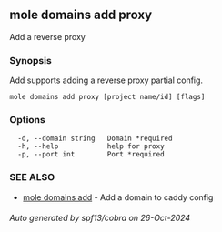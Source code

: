 ## mole domains add proxy

Add a reverse proxy

### Synopsis

Add supports adding a reverse proxy partial config.

```
mole domains add proxy [project name/id] [flags]
```

### Options

```
  -d, --domain string   Domain *required
  -h, --help            help for proxy
  -p, --port int        Port *required
```

### SEE ALSO

* [mole domains add](mole_domains_add.md)	 - Add a domain to caddy config

###### Auto generated by spf13/cobra on 26-Oct-2024
